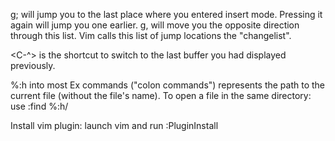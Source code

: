 g; will jump you to the last place where you entered insert mode. Pressing it again will jump you one earlier. g, will move you the opposite direction through this list. Vim calls this list of jump locations the "changelist".

<C-^> is the shortcut to switch to the last buffer you had displayed previously. 

%:h into most Ex commands ("colon commands") represents the path to the current file (without the file's name). To open a file in the same directory: use 
:find %:h/<TAB>

Install vim plugin: launch vim and run :PluginInstall
